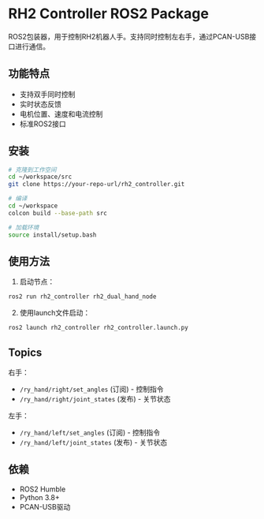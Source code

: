 # RH2 Controller ROS2 Package

ROS2包装器，用于控制RH2机器人手。支持同时控制左右手，通过PCAN-USB接口进行通信。

## 功能特点

- 支持双手同时控制
- 实时状态反馈
- 电机位置、速度和电流控制
- 标准ROS2接口

## 安装

```bash
# 克隆到工作空间
cd ~/workspace/src
git clone https://your-repo-url/rh2_controller.git

# 编译
cd ~/workspace
colcon build --base-path src

# 加载环境
source install/setup.bash
```

## 使用方法

1. 启动节点：
```bash
ros2 run rh2_controller rh2_dual_hand_node
```

2. 使用launch文件启动：
```bash
ros2 launch rh2_controller rh2_controller.launch.py
```

## Topics

右手：
- `/ry_hand/right/set_angles` (订阅) - 控制指令
- `/ry_hand/right/joint_states` (发布) - 关节状态

左手：
- `/ry_hand/left/set_angles` (订阅) - 控制指令
- `/ry_hand/left/joint_states` (发布) - 关节状态

## 依赖

- ROS2 Humble
- Python 3.8+
- PCAN-USB驱动
